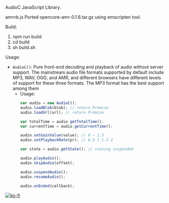AudioC JavaScript Library.

amrnb.js Ported opencore-amr-0.1.6.tar.gz using emscripten tool.

Build:
1. npm run build
2. cd build
3. sh build.sh

Usage:
* `AudioC()`: Pure front-end decoding and playback of audio without server support. The mainstream audio file formats supported by default include MP3, WAV, OGG, and AMR, and different browsers have different levels of support for these three formats. The MP3 format has the best support among them
  * Usage: 
    ```js
    var audio = new AudioC();
    audio.loadBlob(blob); // return Promise
    audio.loadUrl(url); // return Promise
    
    var totalTime = audio.getTotalTime();
    var currentTime = audio.getCurrentTime();

    audio.setGainValue(value); // 0 ~ 1.5
    audio.setPlaybackRate(pr); // 0.5 1 1.5 2

    var state = audio.getState(); // running suspended

    audio.playAudio();
    audio.skipAudio(offset);

    audio.suspendAudio();
    audio.resumeAudio();

    audio.onEnded(callback);
    ```

[![ko-fi](https://ko-fi.com/img/githubbutton_sm.svg)](https://ko-fi.com/S6S6WBTNB)
